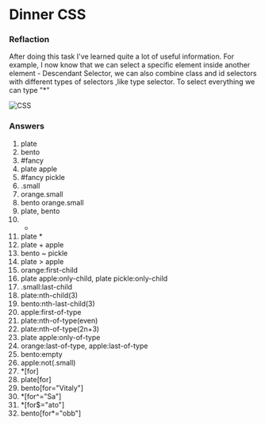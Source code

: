 # Dinner CSS
### Reflaction
After doing this task I've learned quite a lot of useful information. 
For example, I now know that we can select a specific element inside another element - Descendant Selector, 
we can also combine class and id selectors with different types of selectors ,like type selector.
To select everything we can type "*"

![CSS](https://user-images.githubusercontent.com/60378207/113668877-db901300-96ed-11eb-8c7e-7685043a221e.png)

### Answers
01. plate
02. bento
03. #fancy
04. plate apple
05. #fancy pickle
06. .small
07. orange.small
08. bento orange.small
09. plate, bento
10. *
11. plate *
12. plate + apple
13. bento ~ pickle
14. plate > apple
15. orange:first-child
16. plate apple:only-child, plate pickle:only-child
17. .small:last-child
18. plate:nth-child(3)
19. bento:nth-last-child(3)
20. apple:first-of-type
21. plate:nth-of-type(even)
22. plate:nth-of-type(2n+3)
23. plate apple:only-of-type
24. orange:last-of-type, apple:last-of-type
25. bento:empty
26. apple:not(.small)
27. *[for]
28. plate[for]
29. bento[for="Vitaly"]
30. *[for^="Sa"]
31. *[for$="ato"]
32. bento[for*="obb"]
